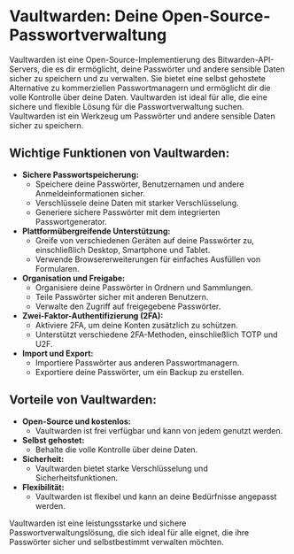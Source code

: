 # Vaultwarden: Deine Open-Source-Passwortverwaltung

Vaultwarden ist eine Open-Source-Implementierung des Bitwarden-API-Servers, die es dir ermöglicht, deine Passwörter und andere sensible Daten sicher zu speichern und zu verwalten.
Sie bietet eine selbst gehostete Alternative zu kommerziellen Passwortmanagern und ermöglicht dir die volle Kontrolle über deine Daten.
Vaultwarden ist ideal für alle, die eine sichere und flexible Lösung für die Passwortverwaltung suchen.
Vaultwarden ist ein Werkzeug um Passwörter und andere sensible Daten sicher zu speichern.

## Wichtige Funktionen von Vaultwarden:

* **Sichere Passwortspeicherung:**
    * Speichere deine Passwörter, Benutzernamen und andere Anmeldeinformationen sicher.
    * Verschlüssele deine Daten mit starker Verschlüsselung.
    * Generiere sichere Passwörter mit dem integrierten Passwortgenerator.
* **Plattformübergreifende Unterstützung:**
    * Greife von verschiedenen Geräten auf deine Passwörter zu, einschließlich Desktop, Smartphone und Tablet.
    * Verwende Browsererweiterungen für einfaches Ausfüllen von Formularen.
* **Organisation und Freigabe:**
    * Organisiere deine Passwörter in Ordnern und Sammlungen.
    * Teile Passwörter sicher mit anderen Benutzern.
    * Verwalte den Zugriff auf freigegebene Passwörter.
* **Zwei-Faktor-Authentifizierung (2FA):**
    * Aktiviere 2FA, um deine Konten zusätzlich zu schützen.
    * Unterstützt verschiedene 2FA-Methoden, einschließlich TOTP und U2F.
* **Import und Export:**
    * Importiere Passwörter aus anderen Passwortmanagern.
    * Exportiere deine Passwörter, um ein Backup zu erstellen.

## Vorteile von Vaultwarden:

* **Open-Source und kostenlos:**
    * Vaultwarden ist frei verfügbar und kann von jedem genutzt werden.
* **Selbst gehostet:**
    * Behalte die volle Kontrolle über deine Daten.
* **Sicherheit:**
    * Vaultwarden bietet starke Verschlüsselung und Sicherheitsfunktionen.
* **Flexibilität:**
    * Vaultwarden ist flexibel und kann an deine Bedürfnisse angepasst werden.

Vaultwarden ist eine leistungsstarke und sichere Passwortverwaltungslösung, die sich ideal für alle eignet, die ihre Passwörter sicher und selbstbestimmt verwalten möchten.